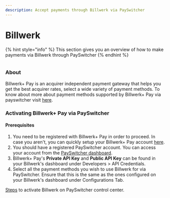 ```yaml
---
description: Accept payments through Billwerk via PaySwitcher
---
```


# Billwerk

{% hint style="info" %}
This section gives you an overview of how to make payments via Billwerk through PaySwitcher
{% endhint %}

<div align="left">

<figure><img src="../../../.gitbook/assets/ic_Billwerk+Pay3X.svg" alt=""><figcaption></figcaption></figure>

</div>

### About

Billwerk+ Pay is an acquirer independent payment gateway that helps you get the best acquirer rates, select a wide variety of payment methods. To know about more about payment methods supported by Billwerk+ Pay via payswitcher visit [here](https://payswitcher.com/pm-list).

### Activating Billwerk+ Pay via PaySwitcher

#### Prerequisites

1. You need to be registered with Billwerk+ Pay in order to proceed. In case you aren't, you can quickly setup your Billwerk+ Pay account [here](https://signup.billwerk.plus/).
2. You should have a registered PaySwitcher account. You can access your account from the [PaySwitcher dashboard](https://app.payswitcher.com/).
3. Billwerk+ Pay's **Private API Key** and **Public API Key** can be found in your Billwerk's dashboard under Developers > API Credentials.
4. Select all the payment methods you wish to use Billwerk for via PaySwitcher. Ensure that this is the same as the ones configured on your Billwerk's dashboard under Configurations Tab.

&#x20;[Steps](https://docs.payswitcher.com/payswitcher-cloud/connectors/activate-connector-on-payswitcher) to activate Billwerk on PaySwitcher control center.
